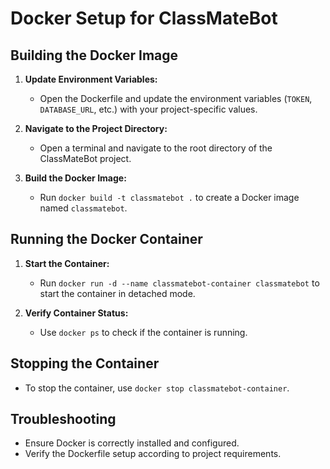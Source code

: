 # Docker Setup for ClassMateBot

## Building the Docker Image

1. **Update Environment Variables:**
   - Open the Dockerfile and update the environment variables (`TOKEN`, `DATABASE_URL`, etc.) with your project-specific values.

2. **Navigate to the Project Directory:**
   - Open a terminal and navigate to the root directory of the ClassMateBot project.

3. **Build the Docker Image:**
   - Run `docker build -t classmatebot .` to create a Docker image named `classmatebot`.

## Running the Docker Container

1. **Start the Container:**
   - Run `docker run -d --name classmatebot-container classmatebot` to start the container in detached mode.

2. **Verify Container Status:**
   - Use `docker ps` to check if the container is running.

## Stopping the Container

- To stop the container, use `docker stop classmatebot-container`.

## Troubleshooting

- Ensure Docker is correctly installed and configured.
- Verify the Dockerfile setup according to project requirements.


